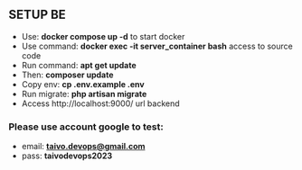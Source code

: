 ## SETUP BE
- Use: **docker compose up -d** to start docker
- Use command: **docker exec -it server_container bash** access to source code
- Run command: **apt get update**
- Then: **composer update**
- Copy env: **cp .env.example .env**
- Run migrate: **php artisan migrate**
- Access http://localhost:9000/ url backend

### Please use account google to test:
- email: **taivo.devops@gmail.com**
- pass: **taivodevops2023**